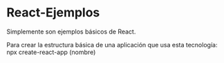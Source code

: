 # React-Ejemplos
Simplemente son ejemplos básicos de React.

Para crear la estructura básica de una aplicación que usa esta tecnología:
npx create-react-app (nombre)
